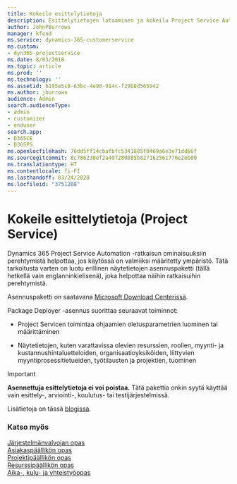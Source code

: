```yaml
---
title: Kokeile esittelytietoja
description: Esittelytietojen lataaminen ja kokeilu Project Service Automationissa.
author: JohnPBurrows
manager: kfend
ms.service: dynamics-365-customerservice
ms.custom:
- dyn365-projectservice
ms.date: 8/03/2018
ms.topic: article
ms.prod: ''
ms.technology: ''
ms.assetid: b195e5c8-63bc-4e90-914c-f29b8d565942
ms.author: jburrows
audience: Admin
search.audienceType:
- admin
- customizer
- enduser
search.app:
- D365CE
- D365PS
ms.openlocfilehash: 76dd5ff14cbafbfc5341885f0469a6e3e71dd66f
ms.sourcegitcommit: 8c786230ef2a497280885b827162561776e2eb00
ms.translationtype: HT
ms.contentlocale: fi-FI
ms.lasthandoff: 03/24/2020
ms.locfileid: "3751208"
---
```

# <a name="experiment-with-demo-data-project-service"></a>Kokeile esittelytietoja (Project Service)

Dynamics 365 Project Service Automation -ratkaisun ominaisuuksiin perehtymistä helpottaa, jos käytössä on valmiiksi määritetty ympäristö. Tätä tarkoitusta varten on luotu erillinen näytetietojen asennuspaketti (tällä hetkellä vain englanninkielisenä), joka helpottaa näihin ratkaisuihin perehtymistä. 

Asennuspaketti on saatavana [Microsoft Download Centerissä](https://go.microsoft.com/fwlink/?linkid=859966).  

Package Deployer -asennus suorittaa seuraavat toiminnot: 
  
-   Project Servicen toimintaa ohjaamien oletusparametrien luominen tai määrittäminen  
  
-   Näytetietojen, kuten varattavissa olevien resurssien, roolien, myynti- ja kustannushintaluetteloiden, organisaatioyksiköiden, liittyvien myyntiprosessitietueiden, työtilausten ja projektien, tuominen    
  
> [!IMPORTANT]
> **Asennettuja esittelytietoja ei voi poistaa.** Tätä pakettia onkin syytä käyttää vain esittely-, arviointi-, koulutus- tai testijärjestelmissä.

Lisätietoja on tässä [blogissa](https://blogs.msdn.microsoft.com/crm/2017/10/24/microsoft-dynamics-365-for-field-service-and-project-service-automation-sample-data).





  
### <a name="see-also"></a>Katso myös  
 [Järjestelmänvalvojan opas](../project-service/admin-guide.md)   
 [Asiakaspäällikön opas](../project-service/account-manager-guide.md)   
 [Projektipäällikön opas](../project-service/project-manager-guide.md)   
 [Resurssipäällikön opas](../project-service/resource-manager-guide.md)   
 [Aika-, kulu- ja yhteistyöopas](../project-service/time-expense-collaboration-guide.md)
